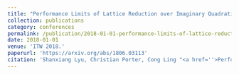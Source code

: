 ```yaml
---
title: "Performance Limits of Lattice Reduction over Imaginary Quadratic Fields with Applications to Compute-and-Forward"
collection: publications
category: conferences
permalink: /publication/2018-01-01-performance-limits-of-lattice-reduction-over-imaginary-quadratic-fields-with-applications-to-compute-and-forward
date: 2018-01-01
venue: 'ITW 2018.'
paperurl: 'https://arxiv.org/abs/1806.03113'
citation: 'Shanxiang Lyu, Christian Porter, Cong Ling "<a href=''>Performance Limits of Lattice Reduction over Imaginary Quadratic Fields with Applications to Compute-and-Forward</a>", ITW 2018.'
---
```

